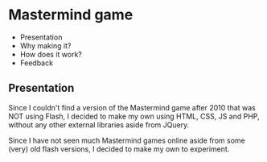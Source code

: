 # Mastermind game

- Presentation
- Why making it?
- How does it work?
- Feedback

## Presentation

Since I couldn't find a version of the Mastermind game after 2010 that was NOT using Flash, I decided to make my own using HTML, CSS, JS and PHP, without any other external libraries aside from JQuery.

Since I have not seen much Mastermind games online aside from some (very) old flash versions, I decided to make my own to experiment.
